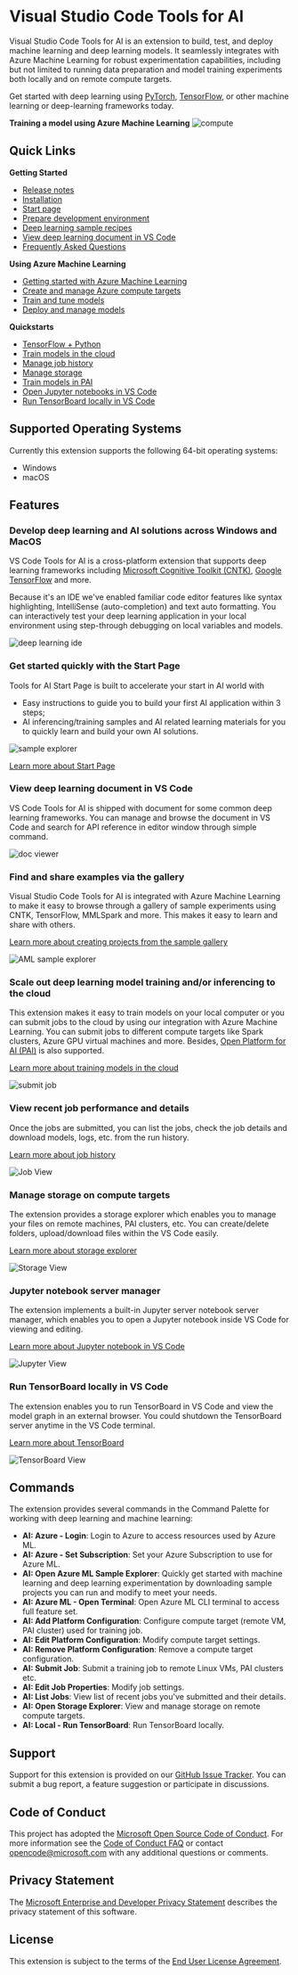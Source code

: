 # Visual Studio Code Tools for AI
Visual Studio Code Tools for AI is an extension to build, test, and deploy machine learning and deep learning models. It seamlessly integrates with Azure Machine Learning for robust experimentation capabilities, including but not limited to running data preparation and model training experiments both locally and on remote compute targets.

Get started with deep learning using [PyTorch](https://pytorch.org/), [TensorFlow](https://www.tensorflow.org), or other machine learning or deep-learning frameworks today.  

**Training a model using Azure Machine Learning**
![compute](./docs/media/runexperiment.gif)

## Quick Links

**Getting Started**

- [Release notes](/docs/releasenotes.md)
- [Installation](/docs/installation.md)
- [Start page](/docs/startPage.md)
- [Prepare development environment](/docs/prepare-localmachine.md)
- [Deep learning sample recipes](https://github.com/Microsoft/samples-for-ai)
- [View deep learning document in VS Code](/docs/docviewer.md)
- [Frequently Asked Questions](/docs/faq.md)

**Using Azure Machine Learning**
- [Getting started with Azure Machine Learning](/docs/getting-started-aml-vscode.md)
- [Create and manage Azure compute targets](/docs/manage-compute-aml-vscode.md)
- [Train and tune models](/docs/train-models-aml-vscode.md)
- [Deploy and manage models](/docs/deploy-models-aml-vscode.md)
  
**Quickstarts**

- [TensorFlow + Python](/docs/tensorflow-local.md)
- [Train models in the cloud](/docs/quickstart-01-submitting-training-jobs.md)
- [Manage job history](/docs/quickstart-02-job-view.md)
- [Manage storage](/docs/quickstart-03-storage-explorer.md)
- [Train models in PAI](/docs/quickstart-05-pai.md) 
- [Open Jupyter notebooks in VS Code](/docs/quickstart-06-jupyter.md)
- [Run TensorBoard locally in VS Code](/docs/quickstart-07-tensorboard.md)

## Supported Operating Systems
Currently this extension supports the following 64-bit operating systems:
- Windows
- macOS

## Features

### Develop deep learning and AI solutions across Windows and MacOS
VS Code Tools for AI is a cross-platform extension that supports deep learning frameworks including [Microsoft Cognitive Toolkit (CNTK)](http://www.microsoft.com/en-us/cognitive-toolkit), [Google TensorFlow](https://www.tensorflow.org) and more.  

Because it's an IDE we've enabled familiar code editor features like syntax highlighting, IntelliSense (auto-completion) and text auto formatting. You can interactively test your deep learning application in your local environment using step-through debugging on local variables and models. 

![deep learning ide](/docs/media/deeplearning-ide.png)

### Get started quickly with the Start Page  
Tools for AI Start Page is built to accelerate your start in AI world with 
- Easy instructions to guide you to build your first AI application within 3 steps;
- AI inferencing/training samples and AI related learning materials for you to quickly learn and build your own AI solutions. 

![sample explorer](/docs/media/homepage/startPage.PNG)

[Learn more about Start Page](/docs/startPage.md)  

### View deep learning document in VS Code
VS Code Tools for AI is shipped with document for some common deep learning frameworks. You can manage and browse the document in VS Code and search for API reference in editor window through simple command.

![doc viewer](/docs/media/docviewer/docviewer.png)


### Find and share examples via the gallery  
Visual Studio Code Tools for AI is integrated with Azure Machine Learning to make it easy to browse through a gallery of sample experiments using CNTK, TensorFlow, MMLSpark and more. This makes it easy to learn and share with others. 

[Learn more about creating projects from the sample gallery](/docs/quickstart-00-project-from-azuremachinelearning-gallery.md)

![AML sample explorer](/docs/media/aml-samples/sampleexplorer.png)

### Scale out deep learning model training and/or inferencing to the cloud
This extension makes it easy to train models on your local computer or you can submit jobs to the cloud by using our integration with Azure Machine Learning. You can submit jobs to different compute targets like Spark clusters, Azure GPU virtual machines and more. Besides, [Open Platform for AI (PAI)](https://github.com/Microsoft/pai) is also supported.

[Learn more about training models in the cloud](/docs/quickstart-01-submitting-training-jobs.md)
 
![submit job](/docs/media/job/submit-target.png)

### View recent job performance and details
Once the jobs are submitted, you can list the jobs, check the job details and download models, logs, etc. from the run history.

[Learn more about job history](/docs/quickstart-02-job-view.md)

![Job View](/docs/media/job/job-view.png)

### Manage storage on compute targets
The extension provides a storage explorer which enables you to manage your files on remote machines, PAI clusters, etc. You can create/delete folders, upload/download files within the VS Code easily.

[Learn more about storage explorer](/docs/quickstart-03-storage-explorer.md)

![Storage View](/docs/media/storage/StorageExplorer.png)

### Jupyter notebook server manager
The extension implements a built-in Jupyter server notebook server manager, which enables you to open a Jupyter notebook inside VS Code for viewing and editing.

[Learn more about Jupyter notebook in VS Code](/docs/quickstart-06-jupyter.md)

![Jupyter View](/docs/media/jupyter/jupyter_webview.png)

### Run TensorBoard locally in VS Code

The extension enables you to run TensorBoard in VS Code and view the model graph in an external browser. You could shutdown the TensorBoard server anytime in the VS Code terminal.

[Learn more about TensorBoard](/docs/quickstart-07-tensorboard.md)

![TensorBoard View](/docs/media/tensorboard/tensorboard_browser.png)

## Commands
The extension provides several commands in the Command Palette for working with deep learning and machine learning:
- **AI: Azure - Login**:  Login to Azure to access resources used by Azure ML.
- **AI: Azure - Set Subscription**:  Set your Azure Subscription to use for Azure ML.
- **AI: Open Azure ML Sample Explorer**: Quickly get started with machine learning and deep learning experimentation by downloading sample projects you can run and modify to meet your needs.
- **AI: Azure ML - Open Terminal**: Open Azure ML CLI terminal to access full feature set.
- **AI: Add Platform Configuration**: Configure compute target (remote VM, PAI cluster) used for training job.
- **AI: Edit Platform Configuration**: Modify compute target settings.
- **AI: Remove Platform Configuration**: Remove a compute target configuration.
- **AI: Submit Job**: Submit a training job to remote Linux VMs, PAI clusters etc.
- **AI: Edit Job Properties**: Modify job settings.
- **AI: List Jobs**: View list of recent jobs you've submitted and their details.
- **AI: Open Storage Explorer**: View and manage storage on remote compute targets.
- **AI: Local - Run TensorBoard**: Run TensorBoard locally.

## Support
Support for this extension is provided on our [GitHub Issue Tracker](http://github.com/Microsoft/vscode-tools-for-ai/issues). You can submit a bug report, a feature suggestion or participate in discussions.

## Code of Conduct
This project has adopted the [Microsoft Open Source Code of Conduct]. For more information see the [Code of Conduct FAQ] or contact [opencode@microsoft.com] with any additional questions or comments.

## Privacy Statement
The [Microsoft Enterprise and Developer Privacy Statement] describes the privacy statement of this software.

## License
This extension is subject to the terms of the [End User License Agreement]. 

[Microsoft Enterprise and Developer Privacy Statement]:https://go.microsoft.com/fwlink/?LinkId=786907&lang=en7
[Microsoft Open Source Code of Conduct]:https://opensource.microsoft.com/codeofconduct/
[Code of Conduct FAQ]:https://opensource.microsoft.com/codeofconduct/faq/
[opencode@microsoft.com]:mailto:opencode@microsoft.com
[End User License Agreement]:https://www.visualstudio.com/license-terms/mlt552233/
